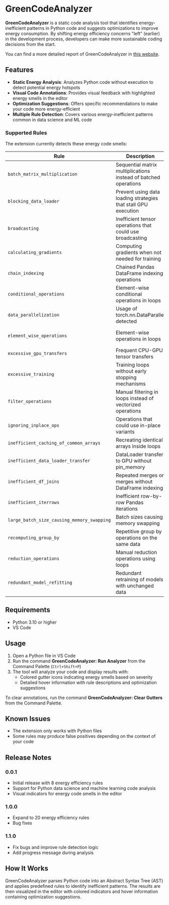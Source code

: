 # GreenCodeAnalyzer

**GreenCodeAnalyzer** is a static code analysis tool that identifies energy-inefficient patterns in Python code and suggests optimizations to improve energy consumption. By shifting energy efficiency concerns "left" (earlier) in the development process, developers can make more sustainable coding decisions from the start.

You can find a more detailed report of GreenCodeAnalyzer in [this website](https://mescribano23.github.io/GreenCodeAnalyzer/).

## Features

- **Static Energy Analysis**: Analyzes Python code without execution to detect potential energy hotspots
- **Visual Code Annotations**: Provides visual feedback with highlighted energy smells in the editor
- **Optimization Suggestions**: Offers specific recommendations to make your code more energy-efficient
- **Multiple Rule Detection**: Covers various energy-inefficient patterns common in data science and ML code

### Supported Rules

The extension currently detects these energy code smells:

| Rule                               | Description                                                     | Impact                                                 |
| ---------------------------------- | --------------------------------------------------------------- | ------------------------------------------------------ |
| `batch_matrix_multiplication`      | Sequential matrix multiplications instead of batched operations | Missed hardware acceleration opportunities             |
| `blocking_data_loader`            | Prevent using data loading strategies that stall GPU execution   | The GPU may remain idle while waiting for data             |
| `broadcasting`                     | Inefficient tensor operations that could use broadcasting       | Unnecessary memory allocations                         |
| `calculating_gradients`            | Computing gradients when not needed for training                | Unnecessary computation overhead                       |
| `chain_indexing`                   | Chained Pandas DataFrame indexing operations                    | Extra intermediate objects creation                    |
| `conditional_operations`           | Element-wise conditional operations in loops                    | Inefficient branching and repeated calculations        |
| `data_parallelization`          | Usage of torch.nn.DataParallel detected                            | Less efficient than DistributedDataParallel               |
| `element_wise_operations`          | Element-wise operations in loops                                | Inefficient iteration instead of vectorized operations |
| `excessive_gpu_transfers`          | Frequent CPU-GPU tensor transfers                               | High data movement overhead                            |
| `excessive_training`               | Training loops without early stopping mechanisms                | Wasted computation after model convergence             |
| `filter_operations`                | Manual filtering in loops instead of vectorized operations      | Increased CPU workload                                 |
| `ignoring_inplace_ops`             | Operations that could use in-place variants                     | Unnecessary memory allocations                         |
| `inefficient_caching_of_common_arrays`        | Recreating identical arrays inside loops                        | Redundant memory and CPU usage                         |
| `inefficient_data_loader_transfer` | DataLoader transfer to GPU without pin_memory                  | Increased data transfer time                           |
| `inefficient_df_joins`             | Repeated merges or merges without DataFrame indexing            | High memory usage and increased computation time       |
| `inefficient_iterrows`             | Inefficient row-by-row Pandas iterations                        | Python overhead for operations                         |
| `large_batch_size_causing_memory_swapping` | Batch sizes causing memory swapping                             | Excessive disk I/O and system slowdown                 |
| `recomputing_group_by`             | Repetitive group by operations on the same data                 | Redundant computation and memory usage                 |
| `reduction_operations`             | Manual reduction operations using loops                         | Missed vectorization opportunities                     |
| `redundant_model_refitting`        | Redundant retraining of models with unchanged data              | Wasteful recalculation                                 |

## Requirements

- Python 3.10 or higher
- VS Code

## Usage

1. Open a Python file in VS Code
2. Run the command **GreenCodeAnalyzer: Run Analyzer** from the Command Palette (`Ctrl+Shift+P`)
3. The tool will analyze your code and display results with:
   - Colored gutter icons indicating energy smells based on severity
   - Detailed hover information with rule descriptions and optimization suggestions

To clear annotations, run the command **GreenCodeAnalyzer: Clear Gutters** from the Command Palette.

## Known Issues

- The extension only works with Python files
- Some rules may produce false positives depending on the context of your code

## Release Notes

### 0.0.1

- Initial release with 8 energy efficiency rules
- Support for Python data science and machine learning code analysis
- Visual indicators for energy code smells in the editor

### 1.0.0
- Expand to 20 energy efficiency rules
- Bug fixes

### 1.1.0
- Fix bugs and improve rule detection logic
- Add progress message during analysis

<!-- --- -->

## How It Works

GreenCodeAnalyzer parses Python code into an Abstract Syntax Tree (AST) and applies predefined rules to identify inefficient patterns. The results are then visualized in the editor with colored indicators and hover information containing optimization suggestions.
